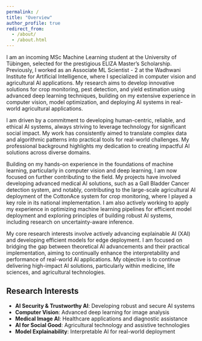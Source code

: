 ```yaml
---
permalink: /
title: "Overview"
author_profile: true
redirect_from: 
  - /about/
  - /about.html
---
```


<!-- # Ashish Papanai

**Incoming MSc Machine Learning Student**  
*University of Tübingen*  
*ELIZA Master's Scholarship Recipient* -->

<!-- ## Overview -->

I am an incoming MSc Machine Learning student at the University of Tübingen, selected for the prestigious ELIZA Master’s Scholarship. Previously, I worked as an Associate ML Scientist - 2 at the Wadhwani Institute for Artificial Intelligence, where I specialized in computer vision and agricultural AI applications. My research aims to develop innovative solutions for crop monitoring, pest detection, and yield estimation using advanced deep learning techniques, building on my extensive experience in computer vision, model optimization, and deploying AI systems in real-world agricultural applications.

I am driven by a commitment to developing human-centric, reliable, and ethical AI systems, always striving to leverage technology for significant social impact. My work has consistently aimed to translate complex data and algorithmic patterns into practical tools for real-world challenges. My professional background highlights my dedication to creating impactful AI solutions across diverse domains.

Building on my hands-on experience in the foundations of machine learning, particularly in computer vision and deep learning, I am now focused on further contributing to the field. My projects have involved developing advanced medical AI solutions, such as a Gall Bladder Cancer detection system, and notably, contributing to the large-scale agricultural AI deployment of the CottonAce system for crop monitoring, where I played a key role in its national implementation. I am also actively working to apply my experience in optimizing machine learning pipelines for efficient model deployment and exploring principles of building robust AI systems, including research on uncertainty-aware inference.

My core research interests involve actively advancing explainable AI (XAI) and developing efficient models for edge deployment. I am focused on bridging the gap between theoretical AI advancements and their practical implementation, aiming to continually enhance the interpretability and performance of real-world AI applications. My objective is to continue delivering high-impact AI solutions, particularly within medicine, life sciences, and agricultural technologies.

## Research Interests

- **AI Security & Trustworthy AI**: Developing robust and secure AI systems
- **Computer Vision**: Advanced deep learning for image analysis
- **Medical Image AI**: Healthcare applications and diagnostic assistance
- **AI for Social Good**: Agricultural technology and assistive technologies
- **Model Explainability**: Interpretable AI for real-world deployment

